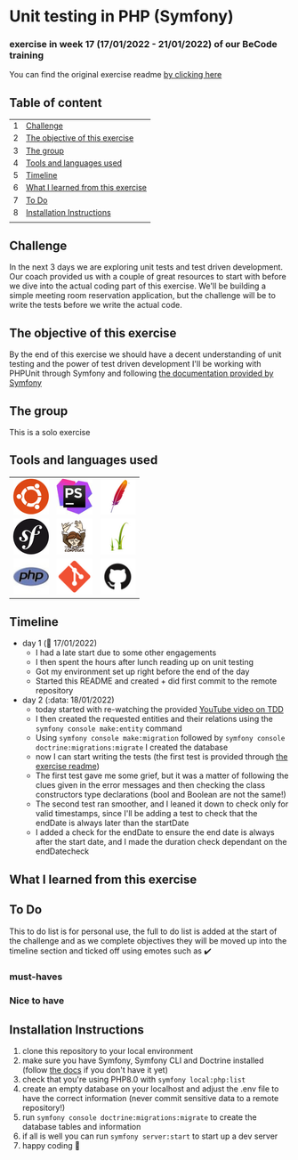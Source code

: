 # Unit testing in PHP (Symfony) <!-- Exercise title -->

<!-- ## published site -->

<!-- ## screenshot of user stories -->

<!-- ## link to the project board and tickets -->

### exercise in week 17 (17/01/2022 - 21/01/2022)<!-- NR (from date - to date)--> of our BeCode training
You can find the original exercise readme [by clicking here](https://github.com/becodeorg/ANT-Lamarr-5.34/tree/main/3.The-Mountain/TDD)

## Table of content

|     |                                                                         |
|-----|-------------------------------------------------------------------------|
| 1   | [Challenge](#challenge)                                                 |
| 2   | [The objective of this exercise](#the-objective-of-this-exercise)       |
| 3   | [The group](#the-group)                                                 |
| 4   | [Tools and languages used](#tools-and-languages-used)                   |
| 5   | [Timeline](#timeline)                                                   |
| 6   | [What I learned from this exercise](#what-i-learned-from-this-exercise) |
| 7   | [To Do](#to-do)                                                         |
| 8   | [Installation Instructions](#installation-instructions)                 |
|     |

## Challenge

In the next 3 days we are exploring unit tests and test driven development.  
Our coach provided us with a couple of great resources to start with before we dive into the actual coding part of this exercise.
We'll be building a simple meeting room reservation application, but the challenge will be to write the tests before we write the actual code.

## The objective of this exercise

By the end of this exercise we should have a decent understanding of unit testing and the power of test driven development
I'll be working with PHPUnit through Symfony and following [the documentation provided by Symfony](https://symfony.com/doc/current/testing.html)

## The group
<!--give credit where it's due and link to group member's GitHub pages-->
This is a solo exercise

## Tools and languages used

<!--Adjust the content of this table per exercise
Logos are added on a project basis, I have them stored in a separate folder locally, ready for copying-->

|                                           |                                             |                                         |
|-------------------------------------------|---------------------------------------------|-----------------------------------------|
| ![Ubuntu](./src/Assets/ubuntu-logo.png)   | ![phpstorm](./src/Assets/phpstorm-logo.png) | ![apache](./src/Assets/apache-logo.png) |
| ![Symfony](./src/Assets/symfony-logo.png) | ![composer](./src/Assets/composer-logo.png) | ![twig](./src/Assets/twig-logo.png)     |
| ![php](./src/Assets/php-logo.png)         | ![Git](./src/Assets/git-logo.png)           | ![github](./src/Assets/github-logo.png) |

## Timeline
<!-- fill in the timeline with what happened, challenges and how you overcame them, little victories, link sources if possible -->
- day 1 (:date: 17/01/2022)
  - I had a late start due to some other engagements
  - I then spent the hours after lunch reading up on unit testing
  - Got my environment set up right before the end of the day
  - Started this README and created + did first commit to the remote repository
- day 2 (:data: 18/01/2022)
  - today started with re-watching the provided [YouTube video on TDD](https://www.youtube.com/watch?v=WMqe0jkqPMQ&ab_channel=PeteGeorge)
  - I then created the requested entities and their relations using the `symfony console make:entity` command
  - Using `symfony console make:migration` followed by `symfony console doctrine:migrations:migrate` I created the database
  - now I can start writing the tests (the first test is provided through [the exercise readme](https://github.com/becodeorg/ANT-Lamarr-5.34/tree/main/3.The-Mountain/TDD#general-flow))
  - The first test gave me some grief, but it was a matter of following the clues given in the error messages and then checking the class constructors type declarations (bool and Boolean are not the same!)
  - The second test ran smoother, and I leaned it down to check only for valid timestamps, since I'll be adding a test to check that the endDate is always later than the startDate
  - I added a check for the endDate to ensure the end date is always after the start date, and I made the duration check dependant on the endDatecheck

## What I learned from this exercise
<!--here you can write anything from a short summary on the subject of the exercise, a readable description of the new skills/knowledge you acquire, to an in depth clarification. As long as it helps you retain what you learned, or easily find the information when working on future projects-->

## To Do

This to do list is for personal use, the full to do list is added at the start of the challenge and as we complete
objectives they will be moved up into the timeline section and ticked off using emotes such as :heavy_check_mark:

<!--For now, this list is usually provided by BeCode and thus quite static. When working on outside projects, this list will become more dynamic as the projects grow and evolve-->

### must-haves

### Nice to have


## Installation Instructions
<!--write clear instructions on how to get your project working on the user's local environment-->
1. clone this repository to your local environment
2. make sure you have Symfony, Symfony CLI and Doctrine installed (follow [the docs](https://symfony.com/doc/current/index.html) if you don't have it yet)
3. check that you're using PHP8.0 with `symfony local:php:list`
4. create an empty database on your localhost and adjust the .env file to have the correct information (never commit sensitive data to a remote repository!)
5. run `symfony console doctrine:migrations:migrate` to create the database tables and information
6. if all is well you can run `symfony server:start` to start up a dev server
7. happy coding :tada:
